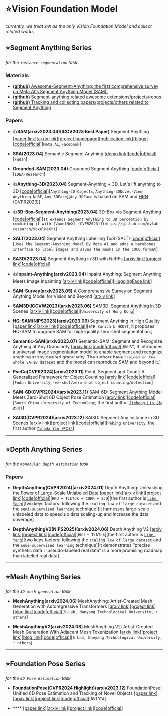 # ⭐Vision Foundation Model
*currently, we treat `SAM` as the only Vision Foundation Model and collect related works*

## ⭐Segment Anything Series
*for the `instance segmentation` task*

### Materials

* [**(github)** Awesome-Segment-Anything: the first comprehensive survey on Meta AI's Segment Anything Model (SAM).](https://github.com/liliu-avril/Awesome-Segment-Anything)
* [**(github)** Segment-anything related awesome extensions/projects/repos](https://github.com/JerryX1110/awesome-segment-anything-extensions)
* [**(github)** Tracking and collecting papers/projects/others related to Segment Anything](https://github.com/Hedlen/awesome-segment-anything)

### Papers

* 👍**SAM(arxiv2023.04)(ICCV2023 Best Paper)** Segment Anything [[paper link](https://openaccess.thecvf.com/content/ICCV2023/html/Kirillov_Segment_Anything_ICCV_2023_paper.html)][[arxiv link](https://arxiv.org/abs/2304.02643)][[project homepage](https://segment-anything.com/)][[publication link](https://ai.facebook.com/research/publications/segment-anything/)][[blogs](https://ai.facebook.com/blog/segment-anything-foundation-model-image-segmentation/)][[code|official](https://github.com/facebookresearch/segment-anything)][`Meta AI`, `Facebook`]

* **SSA(2023.04)** Semantic Segment Anything [[demo link](https://replicate.com/cjwbw/semantic-segment-anything)][[code|official](https://github.com/fudan-zvg/Semantic-Segment-Anything)][`Fudan`]

* **Grounded-SAM(2023.04)** Grounded Segment Anything [[code|official](https://github.com/IDEA-Research/Grounded-Segment-Anything)][`IDEA-Research`]

* 👍**Anything-3D(2023.04)** Segment-Anything + 3D. Let's lift anything to 3D [[code|official](https://github.com/Anything-of-anything/Anything-3D)][`Anything-3D-Objects`, `Anything-3DNovel-View`, `Anything-NeRF`, `Any-3DFace`][`Any-3DFace` is based on SAM and [HRN (CVPR2023)](https://younglbw.github.io/HRN-homepage/)]

* 👍**3D-Box-Segment-Anything(2023.04)** 3D-Box via Segment Anything [[code|official](https://github.com/dvlab-research/3D-Box-Segment-Anything)][`It extends Segment Anything to 3D perception by combining it with [VoxelNeXt (CVPR2023)](https://github.com/dvlab-research/VoxelNeXt)`]

* **SALT(2023.04)** Segment Anything Labelling Tool (SALT) [[code|official](https://github.com/anuragxel/salt)][`Uses the Segment-Anything Model By Meta AI and adds a barebones interface to label images and saves the masks in the COCO format`]

* **SA3D(2023.04)** Segment Anything in 3D with NeRFs [[arxiv link](https://arxiv.org/abs/2304.12308)][[project link](https://jumpat.github.io/SA3D/)][[code|official](https://github.com/Jumpat/SegmentAnythingin3D)]

* 👍**Inpaint-Anything(arxiv2023.04)** Inpaint Anything: Segment Anything Meets Image Inpainting [[arxiv link](https://arxiv.org/abs/2304.06790)][[code|official](https://github.com/geekyutao/Inpaint-Anything)][[HuggingFace link](https://huggingface.co/spaces/InpaintAI/Inpaint-Anything)]

* **SAM-Survey(arxiv2023.05)** A Comprehensive Survey on Segment Anything Model for Vision and Beyond [[arxiv link](https://arxiv.org/abs/2305.08196)]

* **SAM3D(ICCVW2023)(arxiv2023.06)** SAM3D: Segment Anything in 3D Scenes [[arxiv link](https://arxiv.org/abs/2306.03908)][[code|official](https://github.com/Pointcept/SegmentAnything3D)][`University of Hong Kong`]

* **HQ-SAM(NIPS2023)(arxiv2023.06)** Segment Anything in High Quality [[paper link](https://proceedings.neurips.cc/paper_files/paper/2023/hash/5f828e38160f31935cfe9f67503ad17c-Abstract-Conference.html)][[arxiv link](https://arxiv.org/abs/2306.01567)][[code|official](https://github.com/SysCV/SAM-HQ)][`ETH Zurich & HKUST`, it proposes HQ-SAM to upgrade SAM for high-quality zero-shot segmentation.]

* **Semantic-SAM(arxiv2023.07)** Semantic-SAM: Segment and Recognize Anything at Any Granularity [[arxiv link](https://arxiv.org/abs/2307.04767)][[code|official](https://github.com/UX-Decoder/Semantic-SAM)][`HKUST`,  It introduces a universal image segmentation model to enable segment and recognize anything at any desired granularity. The authors have `trained on the whole SA-1B dataset` and the model can reproduce SAM and beyond it.]

* **PseCo(CVPR2024)(arxiv2023.11)** Point, Segment and Count: A Generalized Framework for Object Counting [[arxiv link](https://arxiv.org/abs/2311.12386)][[code|official](https://github.com/Hzzone/PseCo)][`Fudan University`, `few-shot/zero-shot object counting/detection`]

* **SAM-6D(CVPR2024)(arxiv2023.11)** SAM-6D: Segment Anything Model Meets Zero-Shot 6D Object Pose Estimation [[arxiv link](https://arxiv.org/abs/2311.15707)][[code|official](https://github.com/JiehongLin/SAM-6D)][`South China University of Technology`, the first author [`Jiehong Lin (林杰鸿)`](https://jiehonglin.github.io/)]

* **SAI3D(CVPR2024)(arxiv2023.12)** SAI3D: Segment Any Instance in 3D Scenes [[arxiv link](https://arxiv.org/abs/2312.11557)][[project link](https://yd-yin.github.io/SAI3D/)][[code|official](https://github.com/yd-yin/SAI3D)][`Peking University`, the first author [`Yingda Yin 尹英达`](https://yd-yin.github.io/)]

***

## ⭐Depth Anything Series
*for the `monocular depth estimation` task*

### Papers

* **DepthAnything(CVPR2024)(arxiv2024.01)** Depth Anything: Unleashing the Power of Large-Scale Unlabeled Data [[paper link](https://openaccess.thecvf.com/content/CVPR2024/html/Yang_Depth_Anything_Unleashing_the_Power_of_Large-Scale_Unlabeled_Data_CVPR_2024_paper.html)][[arxiv link](https://arxiv.org/abs/2401.10891)][[project link](https://depth-anything.github.io/)][[code|official](https://github.com/LiheYoung/Depth-Anything)][`HKU + TikTok + CUHK + ZJU`][the first author is [`Lihe Yang`](https://liheyoung.github.io/)][two keys factors: following the `scaling law of large dataset` and the `semi-supervised learning` technique][It harnesses large-scale unlabeled data to speed up data scaling-up and increase the data coverage]
  
* **DepthAnythingV2(NIPS2025)(arxiv2024.06)** Depth Anything V2 [[arxiv link](https://arxiv.org/abs/2406.09414)][[project link](https://depth-anything-v2.github.io/)][[code|official](https://github.com/DepthAnything/Depth-Anything-V2)][`HKU + TikTok`][the first author is [`Lihe Yang`](https://liheyoung.github.io/)][two keys factors: following the `scaling law of large dataset` and the `semi-supervised learning` technique][It demonstrates “precise synthetic data + pseudo-labeled real data” is a more promising roadmap than labeled real data]


***

## ⭐Mesh Anything Series
*for the `3D mesh generation` task*

* **MeshAnything(arxiv2024.06)** MeshAnything: Artist-Created Mesh Generation with Autoregressive Transformers [[arxiv link](https://arxiv.org/abs/2406.10163)][[project link](https://buaacyw.github.io/mesh-anything/)][[blog link](https://zhuanlan.zhihu.com/p/706166825)][[code|official](https://github.com/buaacyw/MeshAnything)][`S-Lab, Nanyang Technological University, + others`]

* **MeshAnythingV2(arxiv2024.08)** MeshAnything V2: Artist-Created Mesh Generation With Adjacent Mesh Tokenization [[arxiv link](https://arxiv.org/abs/2408.02555)][[project link](https://buaacyw.github.io/meshanything-v2/)][[blog link](https://baijiahao.baidu.com/s?id=1807065134602050319)][[code|official](https://github.com/buaacyw/MeshAnythingV2)][`S-Lab, Nanyang Technological University, + others`]

***

## ⭐Foundation Pose Series
*for the `6D Pose Estimation` task*

* **FoundationPose(CVPR2024 Highlight)(arxiv2023.12)** FoundationPose: Unified 6D Pose Estimation and Tracking of Novel Objects [[paper link](https://openaccess.thecvf.com/content/CVPR2024/html/Wen_FoundationPose_Unified_6D_Pose_Estimation_and_Tracking_of_Novel_Objects_CVPR_2024_paper.html)][[arxiv link](https://arxiv.org/abs/2312.08344)][[project link](https://nvlabs.github.io/FoundationPose/)][[code|official](https://github.com/NVlabs/FoundationPose)][`NVIDIA`]


* **** [[paper link]()][[arxiv link]()][[project link]()][[code|official]()]

